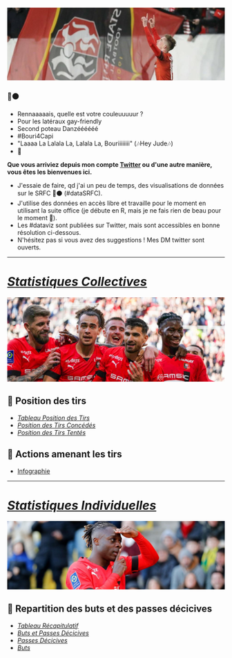 ![tu peux pas test.](https://github.com/Roppick/Roppick/blob/48c327366406c599afe9f4f1ed51e134ab800832/Bouri_Bani%C3%A8re.jpg)

### :red_circle::black_circle:
- Rennaaaaais, quelle est votre couleuuuuur ?
- Pour les latéraux gay-friendly
- Second poteau Danzéééééé
- #Bouri4Capi
- "Laaaa La Lalala La, Lalala La, Bouriiiiiiii" (:notes:Hey Jude:notes:)
- :hedgehog:

**Que vous arriviez depuis mon compte [Twitter](https://twitter.com/Roppick) ou d'une autre manière, vous êtes les bienvenues ici.**
* J'essaie de faire, qd j'ai un peu de temps, des visualisations de données sur le SRFC 🔴⚫ (#dataSRFC).
* J'utilise des données en accès libre et travaille pour le moment en utilisant la suite office (je débute en R, mais je ne fais rien de beau pour le moment :pig:).
* Les #dataviz sont publiées sur Twitter, mais sont accessibles en bonne résolution ci-dessous.
* N'hésitez pas si vous avez des suggestions ! Mes DM twitter sont ouverts.

___

# [_Statistiques Collectives_](https://github.com/Roppick/2022-2023_Equipe/blob/31b5a787dcb622d5a8fa0f703a24afd306df05b7/README.md)
![Banière_Collective.](https://github.com/Roppick/Roppick/blob/86e8f825db73b0d5207440511142f31cd933e421/Equipe_2_0.jpg)
## :dart: **Position des tirs**
- [_Tableau Position des Tirs_](https://github.com/Roppick/2022-2023_Equipe/blob/b2a4734162781bf5ad4285f77dd95ab8fcc435d1/23-08-05_Position%26Total_Tirs.jpg)
- [_Position des Tirs Concédés_](https://github.com/Roppick/2022-2023_Equipe/blob/fe7bfb263fd76c4da20032407b8d415b91b69358/23-08-02_Position%20Tirs%20conc%C3%A9d%C3%A9s_rogn%C3%A9.jpg)
- [_Position des Tirs Tentés_](https://github.com/Roppick/2022-2023_Equipe/blob/fe7bfb263fd76c4da20032407b8d415b91b69358/23-08-01_Position%20Tirs%20tent%C3%A9s_rogn%C3%A9.jpg)

## 🔀 **Actions amenant les tirs**
- [Infographie](https://github.com/Roppick/2022-2023_Equipe/blob/a09e8c65da35cb1f9f6e2ec2d3a0529d7548afdf/23-08-06_R%C3%A9partition%20Tirs-Buts-xG_22-23_rogn%C3%A9.jpg)
___
# [_Statistiques Individuelles_](https://github.com/Roppick/2022-2023_Individuelles/blob/72767f8ce4bdc50d007a937449ea08a8c7d0ea01/README.md)
![Banière_Individuelles.](https://github.com/Roppick/Roppick/blob/86e8f825db73b0d5207440511142f31cd933e421/Doku_Jeremy_0.jpg)
## :doughnut: **Repartition des buts et des passes décicives**
- [_Tableau Récapitulatif_](https://github.com/Roppick/2022-2023_Individuelles/blob/b00d22fe8490aa17c018f4d87373ebff6c04b9cf/23-07-29_Tableau%20Complet_n%26b.jpg)
- [_Buts et Passes Décicives_](https://github.com/Roppick/2022-2023_Individuelles/blob/b00d22fe8490aa17c018f4d87373ebff6c04b9cf/23-07-28_G%2BA_joueurs_final_n%26b.jpg)
- [_Passes Décicives_](https://github.com/Roppick/2022-2023_Individuelles/blob/b00d22fe8490aa17c018f4d87373ebff6c04b9cf/23-07-22_PD_joueurs_final_n%26B.jpg)
- [_Buts_](https://github.com/Roppick/2022-2023_Individuelles/blob/b00d22fe8490aa17c018f4d87373ebff6c04b9cf/23-07-09_xG_joueurs_final_n%26b.jpg)  
<!--
**Roppick/Roppick** is a ✨ _special_ ✨ repository because its `README.md` (this file) appears on your GitHub profile.

Here are some ideas to get you started:

- 🔭 I’m currently working on ...
- 🌱 I’m currently learning ...
- 👯 I’m looking to collaborate on ...
- 🤔 I’m looking for help with ...
- 💬 Ask me about ...
- 📫 How to reach me: ...
- 😄 Pronouns: ...
- ⚡ Fun fact: ...
-->
